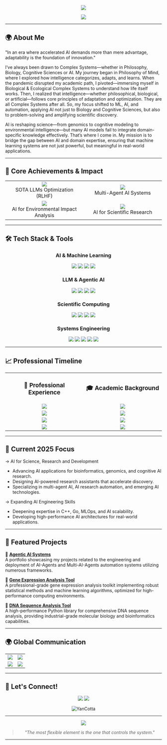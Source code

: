 <div align="center">
  <img src="https://capsule-render.vercel.app/api?type=waving&color=0:0c4a9d,100:00d4ff&height=120&section=header&text=Yan%20Cotta&fontSize=75&fontColor=ffffff&fontAlignY=35&animation=twinkling"/>
</div>
<p align="center">
  <img src="https://readme-typing-svg.herokuapp.com/?lines=AI%20%26%20Machine%20Learning%20Engineer;AI%20Generalist;Agentic%20AI%20Engineer;Cognitive%20Scientist;Full%20Stack%20Data%20Scientist;Bioinformatics%20Developer;Software%20Developer;Biologist%20and%20Biotechnologist;Philosopher%20of%20Mind&font=Fira%20Code&center=true&width=440&height=45&color=00d4ff&vCenter=true&size=22">
</p>

---

## 🌍 About Me
"In an era where accelerated AI demands more than mere advantage, adaptability is the foundation of innovation."

I’ve always been drawn to Complex Systems—whether in Philosophy, Biology, Cognitive Sciences or AI. My journey began in Philosophy of Mind, where I explored how intelligence categorizes, adapts, and learns. When the pandemic disrupted my academic path, I pivoted—immersing myself in Biological & Ecological Complex Systems to understand how life itself works. Then, I realized that intelligence—whether philosophical, biological, or artificial—follows core principles of adaptation and optimization. They are all Complex Systems after all. So, my focus shifted to ML, AI, and automation, applying AI not just to Biology and Cognitive Sciences, but also to problem-solving and amplifying scientific discovery.

AI is reshaping science—from genomics to cognitive modeling to environmental intelligence—but many AI models fail to integrate domain-specific knowledge effectively. That’s where I come in. My mission is to bridge the gap between AI and domain expertise, ensuring that machine learning systems are not just powerful, but meaningful in real-world applications.

---

## 🎯 Core Achievements & Impact

<div align="center">
  <table>
    <tr>
      <td align="center" width="50%">
        <img src="https://img.shields.io/badge/64%25-AI_Efficiency_Boost-success?style=for-the-badge" />
        <br> SOTA LLMs Optimization (RLHF)
      </td>
      <td align="center" width="50%">
        <img src="https://img.shields.io/badge/1000+-Concurrent_Tasks-blue?style=for-the-badge" />
        <br> Multi-Agent AI Systems
      </td>
    </tr>
    <tr>
      <td align="center" width="50%">
        <img src="https://img.shields.io/badge/500+-ESG_Enterprise_Analysis-orange?style=for-the-badge" />
        <br> AI for Environmental Impact Analysis
      </td>
      <td align="center" width="50%">
        <img src="https://img.shields.io/badge/84%25-Research_Optimization-purple?style=for-the-badge" />
        <br> AI for Scientific Research
      </td>
    </tr>
  </table>
</div>


---

## 🛠 Tech Stack & Tools
<div align="center">

### AI & Machine Learning
<p>
  <img src="https://img.shields.io/badge/Python-3776AB?style=for-the-badge&logo=python&logoColor=white"/>
  <img src="https://img.shields.io/badge/PyTorch-EE4C2C?style=for-the-badge&logo=pytorch&logoColor=white"/>
  <img src="https://img.shields.io/badge/TensorFlow-FF6F00?style=for-the-badge&logo=tensorflow&logoColor=white"/>
  <img src="https://img.shields.io/badge/scikit--learn-F7931E?style=for-the-badge&logo=scikit-learn&logoColor=white"/>
</p>

### LLM & Agentic AI
<p>
  <img src="https://img.shields.io/badge/LangChain-121212?style=for-the-badge&logo=chainlink&logoColor=white"/>
  <img src="https://img.shields.io/badge/OpenAI-412991?style=for-the-badge&logo=openai&logoColor=white"/>
  <img src="https://img.shields.io/badge/CrewAI-000000?style=for-the-badge&logo=robot-framework&logoColor=white"/>
  <img src="https://img.shields.io/badge/AutoGen-4B8BBE?style=for-the-badge&logo=autoprefixer&logoColor=white"/>
</p>

### Scientific Computing
<p>
  <img src="https://img.shields.io/badge/Pandas-150458?style=for-the-badge&logo=pandas&logoColor=white"/>
  <img src="https://img.shields.io/badge/NumPy-013243?style=for-the-badge&logo=numpy&logoColor=white"/>
  <img src="https://img.shields.io/badge/SciPy-8CAAE6?style=for-the-badge&logo=scipy&logoColor=white"/>
  <img src="https://img.shields.io/badge/Matplotlib-11557C?style=for-the-badge&logo=python&logoColor=white"/>
</p>

### Systems Engineering
<p>
  <img src="https://img.shields.io/badge/C-00599C?style=for-the-badge&logo=c&logoColor=white"/>
  <img src="https://img.shields.io/badge/C++-00599C?style=for-the-badge&logo=c%2B%2B&logoColor=white"/>
  <img src="https://img.shields.io/badge/Go-00ADD8?style=for-the-badge&logo=go&logoColor=white"/>
  <img src="https://img.shields.io/badge/MLOps-FF6F61?style=for-the-badge&logo=kubernetes&logoColor=white"/>
  <img src="https://img.shields.io/badge/LLMOps-4B8BBE?style=for-the-badge&logo=openai&logoColor=white"/>
</p>

</div>

---

## 📈 Professional Timeline

<div align="center">
  <table>
    <tr>
      <td align="center" width="50%">
        <h3>🏢 Professional Experience</h3>
      </td>
      <td align="center" width="50%">
        <h3>🎓 Academic Background</h3>
      </td>
    </tr>
    <tr>
      <td align="center">
        <img src="https://img.shields.io/badge/2024_--_Present-SOTA_LLMs_Trainer_@_Outlier-0077B5?style=for-the-badge" />
      </td>
      <td align="center">
        <img src="https://img.shields.io/badge/2024_--_2026-Advanced_AI_&_ML_@_FIAP-0077B5?style=for-the-badge" />
      </td>
    </tr>
    <tr>
      <td align="center">
        <img src="https://img.shields.io/badge/2022_--_2024-Environmental_Analyst_@_Impaakt-4CAF50?style=for-the-badge" />
      </td>
      <td align="center">
        <img src="https://img.shields.io/badge/2024_--_Ongoing-ML_&_AI_Certifications-0077B5?style=for-the-badge" />
      </td>
    </tr>
    <tr>
      <td align="center">
        <img src="https://img.shields.io/badge/2019_--_2020-Research_Assistant_@_GSU-9C27B0?style=for-the-badge" />
      </td>
      <td align="center">
        <img src="https://img.shields.io/badge/2022_--_2025-Biological_Sciences_@_UniAcademia-4CAF50?style=for-the-badge" />
      </td>
    </tr>
    <tr>
      <td align="center">
        <img src="https://img.shields.io/badge/2018_--_2019-Restaurant_Manager-FF9800?style=for-the-badge" />
      </td>
      <td align="center">
        <img src="https://img.shields.io/badge/2017_--_2020-Philosophy_of_Mind_@_GSU-9C27B0?style=for-the-badge" />
      </td>
    </tr>
  </table>
</div>

---

## 🚀 Current 2025 Focus
-> AI for Science, Research and Development  
- Advancing AI applications for bioinformatics, genomics, and cognitive AI research.
- Designing AI-powered research assistants that accelerate discovery.
- Specializing in multi-agent AI, AI research automation, and emerging AI technologies.

-> Expanding AI Engineering Skills  
- Deepening expertise in C++, Go, MLOps, and AI scalability.
- Developing high-performance AI architectures for real-world applications.

---

## 🚀 Featured Projects
📌 **[Agentic AI Systems](https://github.com/YanCotta/AgenticAIPortfolio)**  
A portfolio showcasing my projects related to the engineering and deployment of AI-Agents and Multi-AI-Agents automation systems utilizing numerous frameworks.

📌 **[Gene Expression Analysis Tool](https://github.com/YanCotta/GeneExpressionAnalysisTool)**  
A professional-grade gene expression analysis toolkit implementing robust statistical methods and machine learning algorithms, optimized for high-performance computing environments.

📌 **[DNA Sequence Analysis Tool](https://github.com/YanCotta/DNASequenceAnalysisTool)**  
A high-performance Python library for comprehensive DNA sequence analysis, providing industrial-grade molecular biology and bioinformatics capabilities.

---

## 🌍 Global Communication
<div align="center">
  <table>
    <tr>
      <td align="center">
        <img src="https://img.shields.io/badge/🇧🇷_Portuguese-Native-success?style=for-the-badge"/>
      </td>
      <td align="center">
        <img src="https://img.shields.io/badge/🇺🇸_English-Fluent-2ea44f?style=for-the-badge"/>
      </td>
    </tr>
    <tr>
      <td align="center">
        <img src="https://img.shields.io/badge/🇫🇷_French-Advanced-blue?style=for-the-badge"/>
      </td>
      <td align="center">
        <img src="https://img.shields.io/badge/🇪🇸_Spanish-Advanced-orange?style=for-the-badge"/>
      </td>
    </tr>
  </table>
</div>

---

## 🤝 Let's Connect!
<div align="center">
  <a href="https://linkedin.com/in/yan-cotta"><img src="https://img.shields.io/badge/Connect_on_LinkedIn-0077B5?style=for-the-badge&logo=linkedin&logoColor=white"/></a>
  <a href="mailto:yanpcotta@gmail.com"><img src="https://img.shields.io/badge/Send_an_Email-D14836?style=for-the-badge&logo=gmail&logoColor=white"/></a>
</div>

<p align="center"> 
  <img src="https://komarev.com/ghpvc/?username=YanCotta&label=Profile%20views&color=0e75b6&style=flat" alt="YanCotta"/> 
</p>

---
<div align="center">
  <img src="https://capsule-render.vercel.app/api?type=waving&color=0:0c4a9d,100:00d4ff&height=100&section=header&text=Adaptive%20Systems%20Principle&fontSize=24&fontColor=ffffff&animation=fadeIn"/>
  
  > *"The most flexible element is the one that controls the system."*
</div>

---
